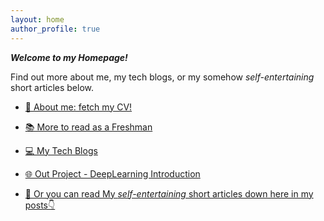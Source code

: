 ```yaml
---
layout: home
author_profile: true
---
```

***Welcome to my Homepage!***

Find out more about me, my tech blogs, or my somehow *self-entertaining* short articles below.

- [📄 About me: fetch my CV!](/files/CV.pdf)

- [📚 More to read as a Freshman](/files/上海交通大学生存手册.pdf)

- [💻 My Tech Blogs](/blog)

- [🌐 Out Project - DeepLearning Introduction](/files/d2l-zh-pytorch.pdf)

- [📝 Or you can read My *self-entertaining* short articles down here in my posts👇](/posts/)